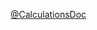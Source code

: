 [@CalculationsDoc](https://docs.google.com/document/d/1ftTjWWmrUMOUOKMnF2pgQV7jyQGLVMlemCNlVZTuruM/edit?usp=sharing)
